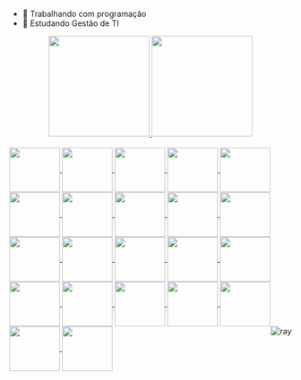 - 🔭 Trabalhando com programação
- 🌱 Estudando Gestão de TI
<div align="center">
  <a href="https://github.com/ViniciusFerreira55">
  <img height="180em" src="https://github-readme-stats.vercel.app/api?username=ViniciusFerreira55&show_icons=true&theme=dark&include_all_commits=true&count_private=true"/>
  <img height="180em" src="https://github-readme-stats.vercel.app/api/top-langs/?username=ViniciusFerreira55&layout=compact&langs_count=7&theme=dark"/>
</div>
<div style="display: inline_block"><br>
  <img align="center" height="80" width="90" img src="https://img.icons8.com/color/480/filmora.png" />
  <img align="center" height="80" width="90" img src="https://cdn.jsdelivr.net/gh/devicons/devicon/icons/c/c-original.svg" />
  <img align="center" height="80" width="90" img src="https://cdn.jsdelivr.net/gh/devicons/devicon/icons/cplusplus/cplusplus-original.svg" />
  <img align="center" height="80" width="90" img src="https://cdn.jsdelivr.net/gh/devicons/devicon/icons/java/java-original.svg" />
  <img align="center" height="80" width="90" img src="https://cdn.jsdelivr.net/gh/devicons/devicon/icons/python/python-original.svg" />
  <img align="center" height="80" width="90" img src="https://cdn.jsdelivr.net/gh/devicons/devicon/icons/html5/html5-original.svg" />
  <img align="center" height="80" width="90" img src="https://cdn.jsdelivr.net/gh/devicons/devicon/icons/css3/css3-original.svg" />
  <img align="center" height="80" width="90" img src="https://cdn.jsdelivr.net/gh/devicons/devicon/icons/raspberrypi/raspberrypi-original.svg" />
  <img align="center" height="80" width="90" img src="https://cdn.jsdelivr.net/gh/devicons/devicon/icons/arduino/arduino-original.svg" />
  <img align="center" height="80" width="90" img src="https://cdn.jsdelivr.net/gh/devicons/devicon/icons/fastapi/fastapi-original.svg" />
  <img align="center" height="80" width="90" img src="https://cdn.jsdelivr.net/gh/devicons/devicon/icons/canva/canva-original.svg" />
  <img align="center" height="80" width="90" img src="https://cdn.jsdelivr.net/gh/devicons/devicon/icons/figma/figma-original.svg" />
  <img align="center" height="80" width="90" img src="https://cdn.jsdelivr.net/gh/devicons/devicon/icons/django/django-plain.svg" />
  <img align="center" height="80" width="90" img src="https://cdn.jsdelivr.net/gh/devicons/devicon/icons/vscode/vscode-original.svg" />
  <img align="center" height="80" width="90" img src="https://cdn.jsdelivr.net/gh/devicons/devicon/icons/git/git-original.svg" />
  <img align="center" height="80" width="90" img src="https://cdn.jsdelivr.net/gh/devicons/devicon/icons/github/github-original.svg" />
  <img align="center" height="80" width="90" img src="https://cdn.jsdelivr.net/gh/devicons/devicon/icons/react/react-original.svg" />
  <img align="center" height="80" width="90" img src="https://cdn.jsdelivr.net/gh/devicons/devicon/icons/mysql/mysql-original-wordmark.svg" />
  <img align="center" height="80" width="90" img src="https://cdn.jsdelivr.net/gh/devicons/devicon/icons/javascript/javascript-plain.svg" />
  <img align="center" height="80" width="90" img src="https://cdn.jsdelivr.net/gh/devicons/devicon/icons/docker/docker-original.svg" />
  <img align="center" height="80" width="90" img src="https://cdn.jsdelivr.net/gh/devicons/devicon/icons/nodejs/nodejs-original-wordmark.svg" />
  <img align="center" height="80" width="90" img src="https://cdn.jsdelivr.net/gh/devicons/devicon/icons/mongodb/mongodb-original-wordmark.svg" />
  <img align="right" alt="ray"  src="https://i.pinimg.com/originals/c8/5c/8b/c85c8b337f7ca858c79da1705f4beebc.gif">
  
</div>

